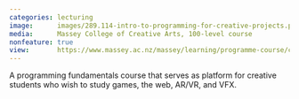 ```yaml
---
categories: lecturing
image:      images/289.114-intro-to-programming-for-creative-projects.png
media:      Massey College of Creative Arts, 100-level course
nonfeature: true
view:       https://www.massey.ac.nz/massey/learning/programme-course/course.cfm?course_code=289114
---
```

A programming fundamentals course that serves as platform for creative students
who wish to study games, the web, AR/VR, and VFX.
